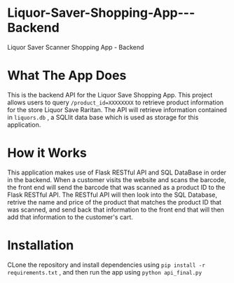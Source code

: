 # Liquor-Saver-Shopping-App---Backend
Liquor Saver Scanner Shopping App - Backend

# What The App Does
This is the backend API for the Liquor Save Shopping App. This project allows users to query `/product_id=XXXXXXXX` to retrieve product information for the store Liquor Save Raritan. The API will retrieve information contained in `liquors.db` , a SQLlit data base which is used as storage for this application. 


# How it Works
This application makes use of Flask RESTful API and SQL DataBase in order in the backend. When a customer visits the website and scans the barcode, the front end will send the barcode that was scanned as a product ID to the Flask RESTful API. The RESTful API will then look into the SQL Database, retrive the name and price of the product that matches the product ID that was scanned, and send back that information to the front end that will then add that information to the customer's cart. 

# Installation
CLone the repository and install dependencies using `pip install -r requirements.txt` , and then run the app using `python api_final.py`
